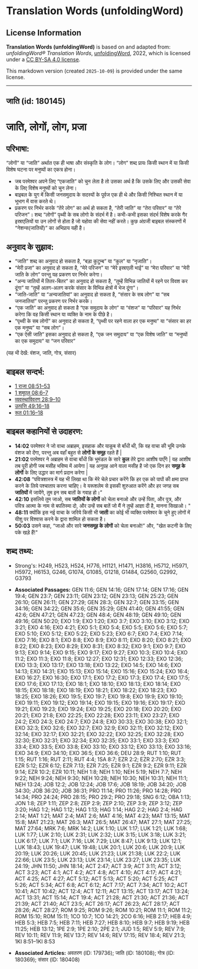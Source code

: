 # Translation Words (unfoldingWord)

## License Information

**Translation Words (unfoldingWord)** is based on and adapted from: _unfoldingWord® Translation Words_, [unfoldingWord](https://unfoldingword.org/utw), 2022, which is licensed under a [CC BY-SA 4.0 license](https://creativecommons.org/licenses/by-sa/4.0/legalcode.en).

This markdown version (created `2025-10-09`) is provided under the same license.



--------------------------------

## जाति (id: 180145)

जाति, लोगों, लोग, प्रजा
=======================

परिभाषा:
--------

“लोगों” या “जाति” अर्थात एक ही भाषा और संस्कृति के लोग। “लोग” शब्द प्रायः किसी स्थान में या किसी विशेष घटना पर मनुष्यों का एकत्र होना।

* जब परमेश्वर अपने लिए “एकजाति” को चुन लेता है तो उसका अर्थ है कि उसके लिए और उसकी सेवा के लिए विशेष मनुष्यों को चुन लेना।
* बाइबल के युग में किसी जनसमुदाय के सदस्यों के पूर्वज एक ही थे और किसी निश्चित स्थान में या भूभाग में वास करते थे।
* प्रकरण पर निर्भर करके “तेरे लोग” का अर्थ हो सकता है, “तेरी जाति” या “तेरा परिवार” या “तेरे परिजन”। शब्द “लोगों” पृथ्वी के सब लोगो के संदर्भ में है। कभी\-कभी इसका संदर्भ विशेष करके गैर इस्राएलियों या उन लोगों से होता है जो यहोवा की सेवा नहीं करते। कुछ अंग्रजी बाइबल संस्करणों में “नेशन्स(जातियों)” का अभिप्राय यही है।

अनुवाद के सुझाव:
----------------

* “जाति” शब्द का अनुवाद हो सकता है, “बड़ा कुटुम्ब” या “कुल” या “नृजाति”।
* “मेरी प्रजा” का अनुवाद हो सकता है, “मेरे परिजन” या “मेरे इस्राएली भाई” या “मेरा परिवार” या “मेरी जाति के लोग” परन्तु यह प्रकरण पर निर्भर करेगा।
* “अन्य जातियों में तितर\-बितर” का अनुवाद हो सकता है, “तुम्हें विभिन्न जातियों में रहने पर विवश कर दूंगा” या “तुम्हें अलग\-अलग करके संसार के विभिन्न क्षेत्रों में भेज दूंगा”।
* “जाति\-जाति” या “अन्यजातियां” का अनुवाद हो सकता है, “संसार के सब लोग” या “सब जनजातियां” परन्तु प्रकरण पर निर्भर करके।
* “एक जाति” का अनुवाद हो सकता है “एक समुदाय के लोग” या “वंशज” या “परिवार” यह निर्भर करेगा कि वह किसी स्थान या व्यक्ति के नाम के पीछे है।
* “पृथ्वी के सब लोगों” का अनुवाद हो सकता है, “पृथ्वी पर रहने वाला हर एक मनुष्य” या “संसार का हर एक मनुष्य” या “सब लोग”।
* “एक ऐसी जाति” इसका अनुवाद हो सकता है, “एक जन समुदाय” या “एक विशेष जाति” या “मनुष्यों का एक समुदाय” या “जन परिवार”

(यह भी देखें: वंशज, जाति, गोत्र, संसार)

बाइबल सन्दर्भ:
--------------

* [1 राजा 08:51–53](https://ref.ly/1Kgs0:0)
* [1 शमूएल 08:6–7](https://ref.ly/1Sam0:0)
* [व्यवस्थाविवरण 28:9–10](https://ref.ly/Deut28:9-Deut28:10)
* [उत्पत्ति 49:16–18](https://ref.ly/Gen49:16-Gen49:18)
* [रूत 01:16–18](https://ref.ly/Ruth1:16-Ruth1:18)

बाइबल कहानियों से उदाहरण:
-------------------------

* **14:02** परमेश्वर ने जो वाचा अब्राहम, इसहाक और याकूब से बाँधी थी, कि वह वाचा की भूमि उनके वंशज को देंगा, परन्तु अब वहाँ बहुत से **लोगों के समूह** रहते हैं \|
* **21:02** परमेश्वर ने अब्राहम से वाचा बाँधी कि भूमंडल के सारे **कुल** तेरे द्वारा आशीष पाएँगे \| यह आशीष तब पूरी होगी जब मसीह भविष्य में आयेगा \| यह अनुग्रह आने वाला मसीह है जो एक दिन हर **समूह के लोगों** के लिए उद्धार का मार्ग प्रदान करेगा \|
* **42:08** “पवित्रशास्त्र में यह भी लिखा था कि मेरे चेले प्रचार करेंगे कि हर एक को पापों की क्षमा प्राप्त करने के लिये पश्चाताप करना चाहिए। वे यरूशलेम से इसकी शुरुआत करेंगे और हर जगह सब **जातियों** में जायेंगे, तुम इन सब बातों के गवाह हो।”
* **42:10** इसलिये तुम जाओ, सब **जातियों के लोगों** को चेला बनाओ और उन्हें पिता, और पुत्र, और पवित्र आत्मा के नाम से बपतिस्मा दो, और उन्हें सब बातें जो मैं ने तुम्हें आज्ञा दी है, मानना सिखाओ। "
* **48:11** क्योंकि इस नई वाचा के जरिये किसी भी **जाती** का कोई भी व्यक्ति परमेश्वर के चुने हुए लोगों में यीशु पर विश्वास करने के द्वारा शामिल हो सकता है।
* **50:03** उसने कहा, “जाओ और सारे **जनसमूह के लोगों** को चेला बनाओ!” और, "खेत कटनी के लिए पके खड़े हैं!"

शब्द तथ्य:
----------

* Strong's: H249, H523, H524, H776, H1121, H1471, H3816, H5712, H5971, H5972, H6153, G246, G1074, G1085, G1218, G1484, G2560, G2992, G3793

* **Associated Passages:** GEN 11:6; GEN 14:16; GEN 17:14; GEN 17:16; GEN 19:4; GEN 23:7; GEN 23:11; GEN 23:12; GEN 23:13; GEN 25:23; GEN 26:10; GEN 26:11; GEN 27:29; GEN 28:3; GEN 32:7; GEN 33:15; GEN 34:16; GEN 34:22; GEN 35:6; GEN 35:29; GEN 41:40; GEN 41:55; GEN 42:6; GEN 47:21; GEN 47:23; GEN 48:4; GEN 48:19; GEN 49:10; GEN 49:16; GEN 50:20; EXO 1:9; EXO 1:20; EXO 3:7; EXO 3:10; EXO 3:12; EXO 3:21; EXO 4:16; EXO 4:21; EXO 5:1; EXO 5:4; EXO 5:5; EXO 5:6; EXO 5:7; EXO 5:10; EXO 5:12; EXO 5:22; EXO 5:23; EXO 6:7; EXO 7:4; EXO 7:14; EXO 7:16; EXO 8:1; EXO 8:8; EXO 8:9; EXO 8:11; EXO 8:20; EXO 8:21; EXO 8:22; EXO 8:23; EXO 8:29; EXO 8:31; EXO 8:32; EXO 9:1; EXO 9:7; EXO 9:13; EXO 9:14; EXO 9:15; EXO 9:17; EXO 9:27; EXO 10:3; EXO 10:4; EXO 11:2; EXO 11:3; EXO 11:8; EXO 12:27; EXO 12:31; EXO 12:33; EXO 12:36; EXO 13:3; EXO 13:17; EXO 13:18; EXO 13:22; EXO 14:5; EXO 14:6; EXO 14:13; EXO 14:31; EXO 15:13; EXO 15:14; EXO 15:16; EXO 15:24; EXO 16:4; EXO 16:27; EXO 16:30; EXO 17:1; EXO 17:2; EXO 17:3; EXO 17:4; EXO 17:5; EXO 17:6; EXO 17:13; EXO 18:1; EXO 18:10; EXO 18:13; EXO 18:14; EXO 18:15; EXO 18:18; EXO 18:19; EXO 18:21; EXO 18:22; EXO 18:23; EXO 18:25; EXO 18:26; EXO 19:5; EXO 19:7; EXO 19:8; EXO 19:9; EXO 19:10; EXO 19:11; EXO 19:12; EXO 19:14; EXO 19:15; EXO 19:16; EXO 19:17; EXO 19:21; EXO 19:23; EXO 19:24; EXO 19:25; EXO 20:18; EXO 20:20; EXO 20:21; EXO 21:8; EXO 22:25; EXO 22:28; EXO 23:11; EXO 23:27; EXO 24:2; EXO 24:3; EXO 24:7; EXO 24:8; EXO 30:33; EXO 30:38; EXO 32:1; EXO 32:3; EXO 32:6; EXO 32:7; EXO 32:9; EXO 32:11; EXO 32:12; EXO 32:14; EXO 32:17; EXO 32:21; EXO 32:22; EXO 32:25; EXO 32:28; EXO 32:30; EXO 32:31; EXO 32:34; EXO 32:35; EXO 33:1; EXO 33:3; EXO 33:4; EXO 33:5; EXO 33:8; EXO 33:10; EXO 33:12; EXO 33:13; EXO 33:16; EXO 34:9; EXO 34:10; EXO 36:5; EXO 36:6; DEU 28:9; RUT 1:10; RUT 1:15; RUT 1:16; RUT 2:11; RUT 4:4; 1SA 8:7; EZR 2:2; EZR 2:70; EZR 3:3; EZR 5:12; EZR 6:12; EZR 7:13; EZR 7:25; EZR 9:1; EZR 9:2; EZR 9:11; EZR 9:14; EZR 10:2; EZR 10:11; NEH 1:8; NEH 1:10; NEH 5:19; NEH 7:7; NEH 9:22; NEH 9:24; NEH 9:30; NEH 10:28; NEH 10:30; NEH 10:31; NEH 11:1; NEH 13:24; JOB 12:2; JOB 12:24; JOB 17:6; JOB 18:19; JOB 34:20; JOB 34:30; JOB 36:20; JOB 36:31; PRO 11:14; PRO 11:26; PRO 14:28; PRO 14:34; PRO 24:24; PRO 28:15; PRO 29:2; PRO 29:18; SNG 6:12; OBA 1:13; JON 1:8; ZEP 1:11; ZEP 2:8; ZEP 2:9; ZEP 2:10; ZEP 3:9; ZEP 3:12; ZEP 3:20; HAG 1:2; HAG 1:12; HAG 1:13; HAG 1:14; HAG 2:2; HAG 2:4; HAG 2:14; MAT 1:21; MAT 2:4; MAT 2:6; MAT 4:16; MAT 4:23; MAT 13:15; MAT 15:8; MAT 21:23; MAT 26:3; MAT 26:5; MAT 26:47; MAT 27:1; MAT 27:25; MAT 27:64; MRK 7:6; MRK 14:2; LUK 1:10; LUK 1:17; LUK 1:21; LUK 1:68; LUK 1:77; LUK 2:10; LUK 2:31; LUK 2:32; LUK 3:15; LUK 3:18; LUK 3:21; LUK 6:17; LUK 7:1; LUK 7:16; LUK 7:29; LUK 8:47; LUK 9:13; LUK 12:1; LUK 18:43; LUK 19:47; LUK 19:48; LUK 20:1; LUK 20:6; LUK 20:9; LUK 20:19; LUK 20:26; LUK 20:45; LUK 21:23; LUK 21:38; LUK 22:2; LUK 22:66; LUK 23:5; LUK 23:13; LUK 23:14; LUK 23:27; LUK 23:35; LUK 24:19; JHN 11:50; JHN 18:14; ACT 2:47; ACT 3:9; ACT 3:11; ACT 3:12; ACT 3:23; ACT 4:1; ACT 4:2; ACT 4:8; ACT 4:10; ACT 4:17; ACT 4:21; ACT 4:25; ACT 4:27; ACT 5:12; ACT 5:13; ACT 5:20; ACT 5:25; ACT 5:26; ACT 5:34; ACT 6:8; ACT 6:12; ACT 7:17; ACT 7:34; ACT 10:2; ACT 10:41; ACT 10:42; ACT 12:4; ACT 12:11; ACT 13:15; ACT 13:17; ACT 13:24; ACT 13:31; ACT 15:14; ACT 19:4; ACT 21:28; ACT 21:30; ACT 21:36; ACT 21:39; ACT 21:40; ACT 23:5; ACT 26:17; ACT 26:23; ACT 28:17; ACT 28:26; ACT 28:27; ROM 9:25; ROM 9:26; ROM 10:21; ROM 11:1; ROM 11:2; ROM 15:10; ROM 15:11; 1CO 10:7; 1CO 14:21; 2CO 6:16; HEB 2:17; HEB 4:9; HEB 5:3; HEB 7:5; HEB 7:11; HEB 7:27; HEB 8:10; HEB 9:7; HEB 9:19; HEB 11:25; HEB 13:12; 1PE 2:9; 1PE 2:10; 2PE 2:1; JUD 1:5; REV 5:9; REV 7:9; REV 10:11; REV 11:9; REV 13:7; REV 14:6; REV 17:15; REV 18:4; REV 21:3; 1KI 8:51–1KI 8:53
* **Associated Articles:** अवतरण (ID: 179736); जाति (ID: 180108); गोत्र (ID: 180369); संसार (ID: 180408)


